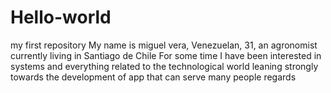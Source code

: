# Hello-world
my first repository
My name is miguel vera, Venezuelan, 31, an agronomist currently living in Santiago de Chile
For some time I have been interested in systems and everything related to the technological world leaning strongly towards the development of app that can serve many people
regards
